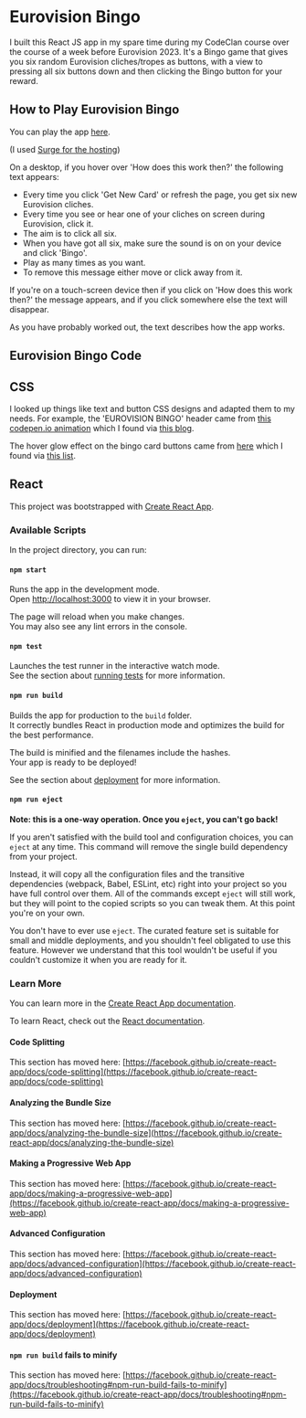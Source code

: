# Eurovision Bingo

I built this React JS app in my spare time during my CodeClan course over the course of a week before Eurovision 2023. It's a Bingo game that gives you six random Eurovision cliches/tropes as buttons, with a view to pressing all six buttons down and then clicking the Bingo button for your reward.

## How to Play Eurovision Bingo

You can play the app [here](https://poised-step.surge.sh/).

(I used [Surge for the hosting](https://gist.github.com/ebectar/6b44cf75f63df629d2fe9e0e46bb1dec))

On a desktop, if you hover over 'How does this work then?' the following text appears:

- Every time you click 'Get New Card' or refresh the page, you get six new Eurovision cliches.
- Every time you see or hear one of your cliches on screen during Eurovision, click it.
- The aim is to click all six.
- When you have got all six, make sure the sound is on on your device and click 'Bingo'.
- Play as many times as you want.
- To remove this message either move or click away from it.

If you're on a touch-screen device then if you click on 'How does this work then?' the message appears, and if you click somewhere else the text will disappear.

As you have probably worked out, the text describes how the app works. 

## Eurovision Bingo Code

## CSS

I looked up things like text and button CSS designs and adapted them to my needs. For example, the 'EUROVISION BINGO' header came from [this codepen.io animation](https://codepen.io/alvarotrigo/pen/PoKMyNO) which I found via [this blog](https://alvarotrigo.com/blog/css-text-animations/).

The hover glow effect on the bingo card buttons came from [here](https://codepen.io/kocsten/pen/rggjXp) which I found via [this list](https://dev.to/webdeasy/top-20-css-buttons-animations-f41).

## React

This project was bootstrapped with [Create React App](https://github.com/facebook/create-react-app).

### Available Scripts

In the project directory, you can run:

#### `npm start`

Runs the app in the development mode.\
Open [http://localhost:3000](http://localhost:3000) to view it in your browser.

The page will reload when you make changes.\
You may also see any lint errors in the console.

#### `npm test`

Launches the test runner in the interactive watch mode.\
See the section about [running tests](https://facebook.github.io/create-react-app/docs/running-tests) for more information.

#### `npm run build`

Builds the app for production to the `build` folder.\
It correctly bundles React in production mode and optimizes the build for the best performance.

The build is minified and the filenames include the hashes.\
Your app is ready to be deployed!

See the section about [deployment](https://facebook.github.io/create-react-app/docs/deployment) for more information.

#### `npm run eject`

**Note: this is a one-way operation. Once you `eject`, you can't go back!**

If you aren't satisfied with the build tool and configuration choices, you can `eject` at any time. This command will remove the single build dependency from your project.

Instead, it will copy all the configuration files and the transitive dependencies (webpack, Babel, ESLint, etc) right into your project so you have full control over them. All of the commands except `eject` will still work, but they will point to the copied scripts so you can tweak them. At this point you're on your own.

You don't have to ever use `eject`. The curated feature set is suitable for small and middle deployments, and you shouldn't feel obligated to use this feature. However we understand that this tool wouldn't be useful if you couldn't customize it when you are ready for it.

### Learn More

You can learn more in the [Create React App documentation](https://facebook.github.io/create-react-app/docs/getting-started).

To learn React, check out the [React documentation](https://reactjs.org/).

#### Code Splitting

This section has moved here: [https://facebook.github.io/create-react-app/docs/code-splitting](https://facebook.github.io/create-react-app/docs/code-splitting)

#### Analyzing the Bundle Size

This section has moved here: [https://facebook.github.io/create-react-app/docs/analyzing-the-bundle-size](https://facebook.github.io/create-react-app/docs/analyzing-the-bundle-size)

#### Making a Progressive Web App

This section has moved here: [https://facebook.github.io/create-react-app/docs/making-a-progressive-web-app](https://facebook.github.io/create-react-app/docs/making-a-progressive-web-app)

#### Advanced Configuration

This section has moved here: [https://facebook.github.io/create-react-app/docs/advanced-configuration](https://facebook.github.io/create-react-app/docs/advanced-configuration)

#### Deployment

This section has moved here: [https://facebook.github.io/create-react-app/docs/deployment](https://facebook.github.io/create-react-app/docs/deployment)

#### `npm run build` fails to minify

This section has moved here: [https://facebook.github.io/create-react-app/docs/troubleshooting#npm-run-build-fails-to-minify](https://facebook.github.io/create-react-app/docs/troubleshooting#npm-run-build-fails-to-minify)
